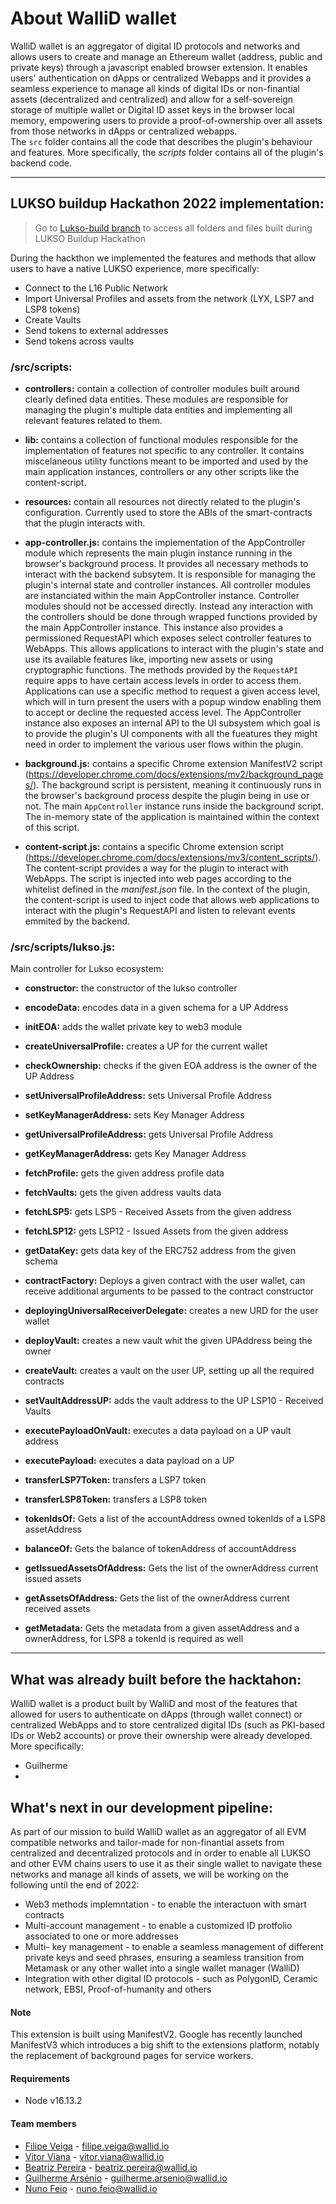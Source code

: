 # About WalliD wallet

WalliD wallet is an aggregator of digital ID protocols and networks and allows users to create and manage an Ethereum wallet (address, public and private keys) through a javascript enabled browser extension.
It enables users' authentication on dApps or centralized Webapps and it provides a seamless experience to manage all kinds of digital IDs or non-finantial assets (decentralized and centralized) and allow for a self-sovereign storage of multiple wallet or Digital ID asset keys in the browser local memory, empowering users to provide a proof-of-ownership over all assets from those networks in dApps or centralized webapps.<br> 
The `src` folder contains all the code that describes the plugin's behaviour and features. More specifically, the *scripts* folder contains all of the plugin's backend code. 

---

## LUKSO buildup Hackathon 2022 implementation:
> Go to [Lukso-build branch](https://github.com/walliDprotocol/WalliD-Wallet/tree/lukso-build) to access all folders and files built during LUKSO Buildup Hackathon

During the hackthon we implemented the features and methods that allow users to have a native LUKSO experience, more specifically:

- Connect to the L16 Public Network
- Import Universal Profiles and assets from the network (LYX, LSP7 and LSP8 tokens)
- Create Vaults
- Send tokens to external addresses
- Send tokens across vaults

### /src/scripts:
* **controllers:** contain a collection of controller modules built around clearly defined data entities. These modules are responsible for managing the plugin's multiple data entities and implementing all relevant features related to them.

* **lib:** contains a collection of functional modules responsible for the implementation of features not specific to any controller. It contains miscelaneous utility functions meant to be imported and used by the main application instances, controllers or any other scripts like the content-script.  
* **resources:** contain all resources not directly related to the plugin's configuration. Currently used to store the ABIs of the smart-contracts that the plugin interacts with.

* **app-controller.js:** contains the implementation of the AppController module which represents the main plugin instance running in the browser's background process. It provides all necessary methods to interact with the backend subsytem. It is responsible for managing the plugin's internal state and controller instances. 
All controller modules are instanciated within the main AppController instance. Controller modules should not be accessed directly. Instead any interaction with the controllers should be done through wrapped functions provided by the main AppController instance. 
This instance also provides a permissioned RequestAPI which exposes select controller features to WebApps. This allows applications to interact with the plugin's state and use its available features like, importing new assets or using cryptographic functions. The methods provided by the `RequestAPI` require apps to have certain access levels in order to access them. Applications can use a specific method to request a given access level, which will in turn present the users with a popup window enabling them to accept or decline the requested access level. 
The AppController instance also exposes an internal API to the UI subsystem which goal is to provide the plugin's UI components with all the fueatures they might need in order to implement the various user flows within the plugin.

* **background.js:** contains a specific Chrome extension ManifestV2 script (https://developer.chrome.com/docs/extensions/mv2/background_pages/).
The background script is persistent, meaning it continuously runs in the browser's background process despite the plugin being in use or not. The main `AppController` instance runs inside the background script. The in-memory state of the application is maintained within the context of this script.

* **content-script.js:** contains a specific Chrome extension script (https://developer.chrome.com/docs/extensions/mv3/content_scripts/).
The content-script provides a way for the plugin to interact with WebApps. The script is injected into web pages according to the whitelist defined in the *manifest.json* file. In the context of the plugin, the content-script is used to inject code that allows web applications to interact with the plugin's RequestAPI and listen to relevant events emmited by the backend. 

### /src/scripts/lukso.js:

  Main controller for Lukso ecosystem:

  - **constructor:** the constructor of the lukso controller
  
  - **encodeData:** encodes data in a given schema for a UP Address
  
  - **initEOA:** adds the wallet private key to web3 module
  
  - **createUniversalProfile:** creates a UP for the current wallet
  
  - **checkOwnership:** checks if the given EOA address is the owner of the UP Address
  
  - **setUniversalProfileAddress:** sets Universal Profile Address
  
  - **setKeyManagerAddress:** sets Key Manager Address
  
  - **getUniversalProfileAddress:** gets Universal Profile Address
  
  - **getKeyManagerAddress:** gets Key Manager Address
  
  - **fetchProfile:** gets the given address profile data
  
  - **fetchVaults:** gets the given address vaults  data
  
  - **fetchLSP5:** gets LSP5 - Received Assets from the given address
  
  - **fetchLSP12:** gets LSP12 - Issued Assets from the given address
  
  - **getDataKey:** gets data key of the ERC752 address from the given schema
  
  - **contractFactory:** Deploys a given contract with the user wallet, can receive additional arguments to be passed to the contract constructor
  
  - **deployingUniversalReceiverDelegate:** creates a new URD for the user wallet
  
  - **deployVault:** creates a new vault whit the given UPAddress being the owner 
  
  - **createVault:** creates a vault on the user UP, setting up all the required contracts 
  
  - **setVaultAddressUP:**  adds the vault address to the UP LSP10 - Received Vaults
  
  - **executePayloadOnVault:** executes a data payload on a UP vault address
  
  - **executePayload:** executes a data payload on a UP 
  
  - **transferLSP7Token:** transfers a LSP7 token
  
  - **transferLSP8Token:** transfers a LSP8 token
  
  - **tokenIdsOf:** Gets a list of the accountAddress owned tokenIds of a LSP8 assetAddress

  - **balanceOf:** Gets the balance of tokenAddress of accountAddress

  - **getIssuedAssetsOfAddress:** Gets the list of the ownerAddress current issued assets

  - **getAssetsOfAddress:** Gets the list of the ownerAddress current received assets

  - **getMetadata:** Gets the metadata from a given assetAddress and a ownerAddress, for LSP8 a tokenId is required as well
---

## What was already built before the hacktahon:

WalliD wallet is a product built by WalliD and most of the features that allowed for users to authenticate on dApps (through wallet connect) or centralized WebApps and to store centralized digital IDs (such as PKI-based IDs or Web2 accounts) or prove their ownership were already developed. More specifically:

- Guilherme
- 

## What's next in our development pipeline:

As part of our mission to build WalliD wallet as an aggregator of all EVM compatible networks and tailor-made for non-finantial assets from centralized and decentralized protocols and in order to enable all LUKSO and other EVM chains users to use it as their single wallet to navigate these networks and manage all kinds of assets, we will be working on the following until the end of 2022:

- Web3 methods implemntation - to enable the interactuon with smart contracts
- Multi-account management - to enable a customized ID protfolio associated to one or more addresses
- Multi- key management - to enable a seamless management of different private keys and seed phrases, ensuring a seamless transition from Metamask or any other wallet into a single wallet manager (WalliD)
- Integration with other digital ID protocols - such as PolygonID, Ceramic network, EBSI, Proof-of-humanity and others

#### Note

This extension is built using ManifestV2. Google has recently launched ManifestV3 which introduces a big shift to the extensions platform, notably the replacement of background pages for service workers.

#### Requirements

- Node v16.13.2

#### Team members

- [Filipe Veiga](https://www.linkedin.com/in/fiveiga/) - filipe.veiga@wallid.io
- [Vitor Viana](https://www.linkedin.com/in/vviana/) - vitor.viana@wallid.io
- [Beatriz Pereira](https://www.linkedin.com/in/beatrizpereira215/) - beatriz.pereira@wallid.io
- [Guilherme Arsénio](https://www.linkedin.com/in/guilherme-ars%C3%A9nio-4b6a1a148/) - guilherme.arsenio@wallid.io
- [Nuno Feio](https://www.linkedin.com/in/nunofeio/) - nuno.feio@wallid.io
